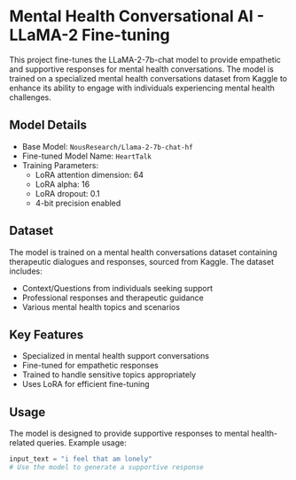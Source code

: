 # Mental Health Conversational AI - LLaMA-2 Fine-tuning

This project fine-tunes the LLaMA-2-7b-chat model to provide empathetic and supportive responses for mental health conversations. The model is trained on a specialized mental health conversations dataset from Kaggle to enhance its ability to engage with individuals experiencing mental health challenges.

## Model Details

- Base Model: `NousResearch/Llama-2-7b-chat-hf`
- Fine-tuned Model Name: `HeartTalk`
- Training Parameters:
  - LoRA attention dimension: 64
  - LoRA alpha: 16
  - LoRA dropout: 0.1
  - 4-bit precision enabled

## Dataset

The model is trained on a mental health conversations dataset containing therapeutic dialogues and responses, sourced from Kaggle. The dataset includes:
- Context/Questions from individuals seeking support
- Professional responses and therapeutic guidance
- Various mental health topics and scenarios

## Key Features

- Specialized in mental health support conversations
- Fine-tuned for empathetic responses
- Trained to handle sensitive topics appropriately
- Uses LoRA for efficient fine-tuning

## Usage

The model is designed to provide supportive responses to mental health-related queries. Example usage:

```python
input_text = "i feel that am lonely"
# Use the model to generate a supportive response
